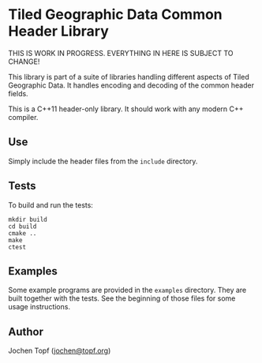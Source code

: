 
# Tiled Geographic Data Common Header Library

THIS IS WORK IN PROGRESS. EVERYTHING IN HERE IS SUBJECT TO CHANGE!

This library is part of a suite of libraries handling different aspects of
Tiled Geographic Data. It handles encoding and decoding of the common
header fields.

This is a C++11 header-only library. It should work with any modern C++
compiler.


## Use

Simply include the header files from the `include` directory.


## Tests

To build and run the tests:

```
mkdir build
cd build
cmake ..
make
ctest
```

## Examples

Some example programs are provided in the `examples` directory. They are built
together with the tests. See the beginning of those files for some usage
instructions.


## Author

Jochen Topf (jochen@topf.org)

